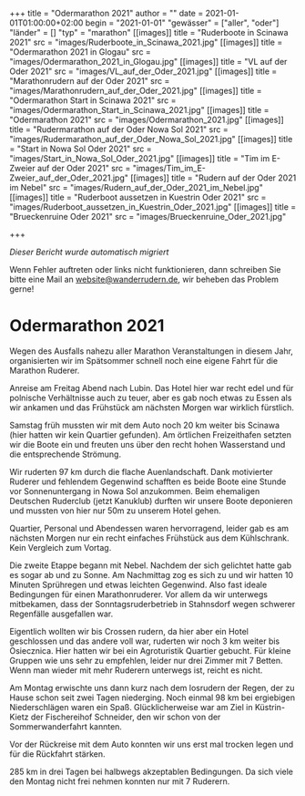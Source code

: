 +++
title = "Odermarathon 2021"
author = ""
date = 2021-01-01T01:00:00+02:00
begin = "2021-01-01"
"gewässer" = ["aller", "oder"]
"länder" = []
"typ" = "marathon"
[[images]]
title = "Ruderboote in Scinawa 2021"
src = "images/Ruderboote_in_Scinawa_2021.jpg"
[[images]]
title = "Odermarathon 2021 in Glogau"
src = "images/Odermarathon_2021_in_Glogau.jpg"
[[images]]
title = "VL auf der Oder 2021"
src = "images/VL_auf_der_Oder_2021.jpg"
[[images]]
title = "Marathonrudern auf der Oder 2021"
src = "images/Marathonrudern_auf_der_Oder_2021.jpg"
[[images]]
title = "Odermarathon Start in Scinawa 2021"
src = "images/Odermarathon_Start_in_Scinawa_2021.jpg"
[[images]]
title = "Odermarathon 2021"
src = "images/Odermarathon_2021.jpg"
[[images]]
title = "Rudermarathon auf der Oder Nowa Sol 2021"
src = "images/Rudermarathon_auf_der_Oder_Nowa_Sol_2021.jpg"
[[images]]
title = "Start in Nowa Sol Oder 2021"
src = "images/Start_in_Nowa_Sol_Oder_2021.jpg"
[[images]]
title = "Tim im E-Zweier auf der Oder 2021"
src = "images/Tim_im_E-Zweier_auf_der_Oder_2021.jpg"
[[images]]
title = "Rudern auf der Oder 2021 im Nebel"
src = "images/Rudern_auf_der_Oder_2021_im_Nebel.jpg"
[[images]]
title = "Ruderboot aussetzen in Kuestrin Oder 2021"
src = "images/Ruderboot_aussetzen_in_Kuestrin_Oder_2021.jpg"
[[images]]
title = "Brueckenruine Oder 2021"
src = "images/Brueckenruine_Oder_2021.jpg"

+++


*Dieser Bericht wurde automatisch migriert*

Wenn Fehler auftreten oder links nicht funktionieren, dann schreiben Sie bitte eine Mail an website@wanderrudern.de, wir beheben das Problem gerne!



# Odermarathon 2021


Wegen des Ausfalls nahezu aller Marathon Veranstaltungen in diesem Jahr, organisierten wir im Spätsommer schnell noch eine eigene Fahrt für die Marathon Ruderer.

Anreise am Freitag Abend nach Lubin. Das Hotel hier war recht edel und für polnische Verhältnisse auch zu teuer, aber es gab noch etwas zu Essen als wir ankamen und das Frühstück am nächsten Morgen war wirklich fürstlich.

Samstag früh mussten wir mit dem Auto noch 20 km weiter bis Scinawa (hier hatten wir kein Quartier gefunden). Am örtlichen Freizeithafen setzten wir die Boote ein und freuten uns über den recht hohen Wasserstand und die entsprechende Strömung.

Wir ruderten 97 km durch die flache Auenlandschaft. Dank motivierter Ruderer und fehlendem Gegenwind schafften es beide Boote eine Stunde vor Sonnenuntergang in Nowa Sol anzukommen. Beim ehemaligen Deutschen Ruderclub (jetzt Kanuklub) durften wir unsere Boote deponieren und mussten von hier nur 50m zu unserem Hotel gehen.

Quartier, Personal und Abendessen waren hervorragend, leider gab es am nächsten Morgen nur ein recht einfaches Frühstück aus dem Kühlschrank. Kein Vergleich zum Vortag.

Die zweite Etappe begann mit Nebel. Nachdem der sich gelichtet hatte gab es sogar ab und zu Sonne. Am Nachmittag zog es sich zu und wir hatten 10 Minuten Sprühregen und etwas leichten Gegenwind. Also fast ideale Bedingungen für einen Marathonruderer. Vor allem da wir unterwegs mitbekamen, dass der Sonntagsruderbetrieb in Stahnsdorf wegen schwerer Regenfälle ausgefallen war.

Eigentlich wollten wir bis Crossen rudern, da hier aber ein Hotel geschlossen und das andere voll war, ruderten wir noch 3 km weiter bis Osiecznica. Hier hatten wir bei ein Agroturistik Quartier gebucht. Für kleine Gruppen wie uns sehr zu empfehlen, leider nur drei Zimmer mit 7 Betten. Wenn man wieder mit mehr Ruderern unterwegs ist, reicht es nicht.

Am Montag erwischte uns dann kurz nach dem losrudern der Regen, der zu Hause schon seit zwei Tagen niederging. Noch einmal 98 km bei ergiebigen Niederschlägen waren ein Spaß. Glücklicherweise war am Ziel in Küstrin-Kietz der Fischereihof Schneider, den wir schon von der Sommerwanderfahrt kannten.

Vor der Rückreise mit dem Auto konnten wir uns erst mal trocken legen und für die Rückfahrt stärken.

285 km in drei Tagen bei halbwegs akzeptablen Bedingungen. Da sich viele den Montag nicht frei nehmen konnten nur mit 7 Ruderern.